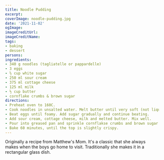 ```yaml
---
title: Noodle Pudding
excerpt:
coverImage: noodle-pudding.jpg
date: '2021-11-02'
ogImage:
imageCreditUrl:
imageCreditName:
tags:
- baking
- dessert
persons:
ingredients:
- 340 g noodles (tagliatelle or pappardelle)
- 3 eggs
- ½ cup white sugar
- 250 ml sour cream
- 375 ml cottage cheese
- 125 ml milk
- ½ cup butter
- cornflake crumbs & brown sugar
directions:
- Preheat oven to 160C.
- Cook noodles in unsalted water. Melt butter until very soft (not liquid).
- Beat eggs until foamy. Add sugar gradually and continue beating.
- Add sour cream, cottage cheese, milk and melted butter. Mix well.
- Pour into greased pan and sprinkle cornflakse crumbs and brown sugar mixed over the top.
- Bake 60 minutes, until the top is slightly crispy.
---
```


Originally a recipe from Matthew's Mom. It's a classic that she always makes when the boys go home to visit. Traditionally she makes it in a rectangular glass dish.